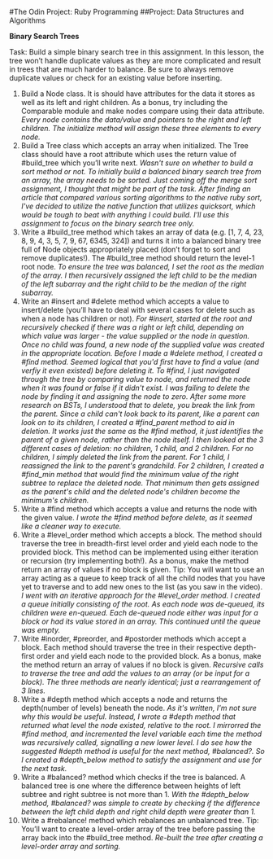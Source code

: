 #The Odin Project: Ruby Programming
##Project: Data Structures and Algorithms

**Binary Search Trees**

Task: Build a simple binary search tree in this assignment. In this lesson, the tree won’t handle duplicate values as they are more complicated and result in trees that are much harder to balance. Be sure to always remove duplicate values or check for an existing value before inserting.

1. Build a Node class. It is should have attributes for the data it stores as well as its left and right children. As a bonus, try including the Comparable module and make nodes compare using their data attribute.
  *Every node contains the data/value and pointers to the right and left children. The initialize method will assign these three elements to every node.* 
2. Build a Tree class which accepts an array when initialized. The Tree class should have a root attribute which uses the return value of #build_tree which you’ll write next.
  *Wasn't sure on whether to build a sort method or not. To initially build a balanced binary search tree from an array, the array needs to be sorted. Just coming off the merge sort assignment, I thought that might be part of the task. After finding an article that compared various sorting algorithms to the native ruby sort, I've decided to utilize the native function that utilizes quicksort, which would be tough to beat with anything I could build. I'll use this assignment to focus on the binary search tree only.*
3. Write a #build_tree method which takes an array of data (e.g. [1, 7, 4, 23, 8, 9, 4, 3, 5, 7, 9, 67, 6345, 324]) and turns it into a balanced binary tree full of Node objects appropriately placed (don’t forget to sort and remove duplicates!). The #build_tree method should return the level-1 root node.
  *To ensure the tree was balanced, I set the root as the median of the array. I then recursively assigned the left child to be the median of the left subarray and the right child to be the median of the right subarray.* 
4. Write an #insert and #delete method which accepts a value to insert/delete (you’ll have to deal with several cases for delete such as when a node has children or not).
  *For #insert, started at the root and recursively checked if there was a right or left child, depending on which value was larger - the value supplied or the node in question. Once no child was found, a new node of the supplied value was created in the appropriate location.*
  *Before I made a #delete method, I created a #find method. Seemed logical that you'd first have to find a value (and verfiy it even existed) before deleting it. To #find, I just navigated through the tree by comparing value to node, and returned the node when it was found or false if it didn't exist.*
  *I was failing to delete the node by finding it and assigning the node to zero. After some more research on BSTs, I understood that to delete, you break the link from the parent. Since a child can't look back to its parent, like a parent can look on to its children, I created a #find_parent method to aid in deletion. It works just the same as the #find method, it just identifies the parent of a given node, rather than the node itself.*
  *I then looked at the 3 different cases of deletion: no children, 1 child, and 2 children. For no children, I simply deleted the link from the parent. For 1 child, I reassigned the link to the parent's grandchild. For 2 children, I created a #find_min method that would find the minimum value of the right subtree to replace the deleted node. That minimum then gets assigned as the parent's child and the deleted node's children become the minimum's children.* 
5. Write a #find method which accepts a value and returns the node with the given value.
  *I wrote the #find method before delete, as it seemed like a cleaner way to execute.*
6. Write a #level_order method which accepts a block. The method should traverse the tree in breadth-first level order and yield each node to the provided block. This method can be implemented using either iteration or recursion (try implementing both!). As a bonus, make the method return an array of values if no block is given. Tip: You will want to use an array acting as a queue to keep track of all the child nodes that you have yet to traverse and to add new ones to the list (as you saw in the video).
  *I went with an iterative approach for the #level_order method. I created a queue initially consisting of the root. As each node was de-queued, its children were en-queued. Each de-queued node either was input for a block or had its value stored in an array. This continued until the queue was empty.*
7. Write #inorder, #preorder, and #postorder methods which accept a block. Each method should traverse the tree in their respective depth-first order and yield each node to the provided block. As a bonus, make the method return an array of values if no block is given.
  *Recursive calls to traverse the tree and add the values to an array (or be input for a block). The three methods are nearly identical; just a rearrangement of 3 lines.*
8. Write a #depth method which accepts a node and returns the depth(number of levels) beneath the node.
  *As it's written, I'm not sure why this would be useful. Instead, I wrote a #depth method that returned what level the node existed, relative to the root. I mirrorred the #find method, and incremented the level variable each time the method was recursively called, signalling a new lower level.*
  *I do see how the suggested #depth method is useful for the next method, #balanced?. So I created a #depth_below method to satisfy the assignment and use for the next task.* 
9. Write a #balanced? method which checks if the tree is balanced. A balanced tree is one where the difference between heights of left subtree and right subtree is not more than 1.
  *With the #depth_below method, #balanced? was simple to create by checking if the difference between the left child depth and right child depth were greater than 1.*
10. Write a #rebalance! method which rebalances an unbalanced tree. Tip: You’ll want to create a level-order array of the tree before passing the array back into the #build_tree method.
  *Re-built the tree after creating a level-order array and sorting.*
